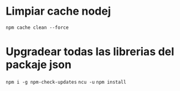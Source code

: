 # Limpiar cache nodej

`npm cache clean --force`

# Upgradear todas las librerias del packaje json

`npm i -g npm-check-updates`
`ncu -u`
`npm install`


